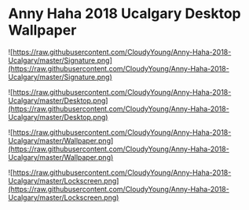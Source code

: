 # Anny Haha 2018 Ucalgary Desktop Wallpaper
 
![https://raw.githubusercontent.com/CloudyYoung/Anny-Haha-2018-Ucalgary/master/Signature.png](https://raw.githubusercontent.com/CloudyYoung/Anny-Haha-2018-Ucalgary/master/Signature.png)

![https://raw.githubusercontent.com/CloudyYoung/Anny-Haha-2018-Ucalgary/master/Desktop.png](https://raw.githubusercontent.com/CloudyYoung/Anny-Haha-2018-Ucalgary/master/Desktop.png)

![https://raw.githubusercontent.com/CloudyYoung/Anny-Haha-2018-Ucalgary/master/Wallpaper.png](https://raw.githubusercontent.com/CloudyYoung/Anny-Haha-2018-Ucalgary/master/Wallpaper.png)

![https://raw.githubusercontent.com/CloudyYoung/Anny-Haha-2018-Ucalgary/master/Lockscreen.png](https://raw.githubusercontent.com/CloudyYoung/Anny-Haha-2018-Ucalgary/master/Lockscreen.png)
